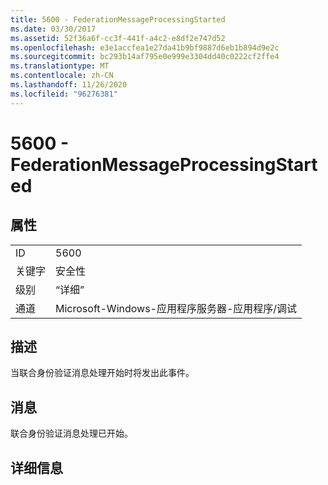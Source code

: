 ```yaml
---
title: 5600 - FederationMessageProcessingStarted
ms.date: 03/30/2017
ms.assetid: 52f36a6f-cc3f-441f-a4c2-e8df2e747d52
ms.openlocfilehash: e3e1accfea1e27da41b9bf9887d6eb1b894d9e2c
ms.sourcegitcommit: bc293b14af795e0e999e3304dd40c0222cf2ffe4
ms.translationtype: MT
ms.contentlocale: zh-CN
ms.lasthandoff: 11/26/2020
ms.locfileid: "96276381"
---
```

# <a name="5600---federationmessageprocessingstarted"></a>5600 - FederationMessageProcessingStarted

## <a name="properties"></a>属性  
  
|||  
|-|-|  
|ID|5600|  
|关键字|安全性|  
|级别|“详细”|  
|通道|Microsoft-Windows-应用程序服务器-应用程序/调试|  
  
## <a name="description"></a>描述  

 当联合身份验证消息处理开始时将发出此事件。  
  
## <a name="message"></a>消息  

 联合身份验证消息处理已开始。  
  
## <a name="details"></a>详细信息
